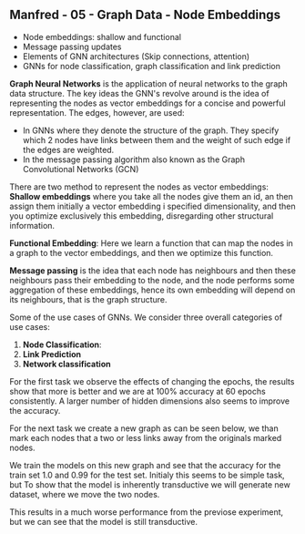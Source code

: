 ## Manfred - 05 - Graph Data - Node Embeddings
- Node embeddings: shallow and functional
- Message passing updates
- Elements of GNN architectures (Skip connections, attention)
- GNNs for node classification, graph classification and link prediction


**Graph Neural Networks** is the application of neural networks to the graph data structure. The key ideas the GNN's revolve around is the idea of representing the nodes as vector embeddings for a concise and powerful representation. The edges, however, are used:
 - In GNNs where they denote the structure of the graph. They specify which 2 nodes have links between them and the weight of such edge if the edges are weighted.
-  In the message passing algorithm also known as the Graph Convolutional Networks (GCN)
<!-- TODO more clarify on edges usage - links of message passing and GCN -->

There are two method to represent the nodes as vector embeddings:
**Shallow embeddings** where you take all the nodes give them an id, an then assign them initially a vector embedding i specified dimensionality, and then you optimize exclusively this embedding, disregarding other structural information. 
<!-- A way to learn/optimize the first randomly intiazlied shallow embeddings is through the reconstruction loss. In the reconstruction loss we aim to reconstruct the adjacency matrix, with for example squared error loss.
A limitation of the shallow embedding is that they are inherently transductive, the embeddings depends on the specific training graph, and new nodes would not have id's/interpretation in that setting. -->

**Functional Embedding**: Here we learn a function that can map the nodes in a graph to the vector embeddings, and then we optimize this function.
<!-- 
- We can use for Link prediction or Node Classification.
- Given: one or several graphs
- Learn a function $f: (V,E,A_t,Y), i \in V \rightarrow \textbf{z}_i $ maps nodes in a graph to a vector embedding.
- Optimization in the space of parameters (weights) W defining the function.
- Minimize a task specific loss function (node/edge/graph classification error)
- Examples: graph kernels, GNNs
- works in inductive setting, hence also for transductive setting. -->

**Message passing** is the idea that each node has neighbours and then these neighbours pass their embedding to the node, and the node performs some aggregation of these embeddings, hence its own embedding will depend on its neighbours, that is the graph structure.

Some of the use cases of GNNs. We consider three overall categories of use cases:
1. **Node Classification**: 
    <!-- - The goal here is to classify nodes represented through their embedding vector in classes
    - Is a user in a social network going to vote democrat or republican?
    - Is a sensor in a sensor network going to fail within the next 30 days?
    - Has a computer in a computer network been hacked? -->
2. **Link Prediction**
    <!-- - The goal here is to predict the links between nodes represented through their embedding vector. It could be whether a certain edge exists between two nodes or not, or it could be classifying the type of edge between two nodes.
    - Are two proteins interacting?
    - Is there a ’capital of’ relation between Sacramento and California?
    - Is user A going to become a follower of user B? -->
3. **Network classification**
    <!-- - Here the goal is to classify the entire graph.
    - Is a molecule a mutagen?
    - Is molecule a drug for a disease? -->

<!-- In Node Classification we consider the distinction between between the transductive and inductive setting.

**Transductive Node Classification Setting**
- The graph here is fixed, that is cannot be changed/extended during inference. So we **know** already all existing vertices, so we can rely on havin a fixed set of nodes (this is a limitation of the transductive setting).
- ➥ all nodes Vu that need to be classified already known when learning the classifier
- "Transfer" learning from one part of the graph to another part of the graph.

**Inductive Node Classification Setting**
- Here a Graph $G = ((V_l, V_u), E, A, Y)$ is used for training (possibly V_u = ∅).
- Nodes that are classified can be new nodes, which are added to $G$, or even nodes in a different graph $G'$
- Hence it has much more flexibility -->


<!-- NOTEBOOKS -->

For the first task we observe the effects of changing the epochs, the results show that more is better and we are at 100% accuracy at 60 epochs consistently. A larger number of hidden dimensions also seems to improve the accuracy.

For the next task we create a new graph as can be seen below, we than mark each nodes that a two or less links away from the originals marked nodes.

We train the models on this new graph and see that the accuracy for the train set 1.0 and 0.99 for the test set.
Initialy this seems to be simple task, but To show that the model is inherently transductive we will generate new dataset, where we move the two  nodes.

This results in a much worse performance from the previose experiment, but we can see that the model is still transductive.